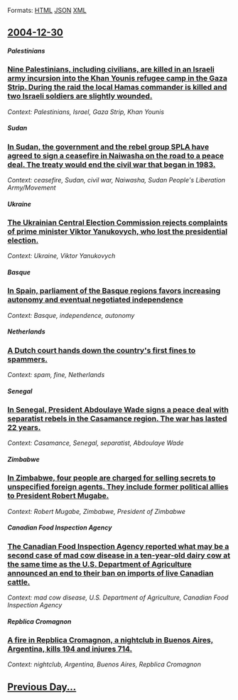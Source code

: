 
Formats: [HTML](2004/12/30/index.html)  [JSON](2004/12/30/index.json)  [XML](2004/12/30/index.xml)  

## [2004-12-30](/news/2004/12/30/index.md)

##### Palestinians
### [ Nine Palestinians, including civilians, are killed in an Israeli army incursion into the Khan Younis refugee camp in the Gaza Strip. During the raid the local Hamas commander is killed and two Israeli soldiers are slightly wounded. ](/news/2004/12/30/nine-palestinians-including-civilians-are-killed-in-an-israeli-army-incursion-into-the-khan-younis-refugee-camp-in-the-gaza-strip-during.md)
_Context: Palestinians, Israel, Gaza Strip, Khan Younis_

##### Sudan
### [ In Sudan, the government and the rebel group SPLA have agreed to sign a ceasefire in Naiwasha on the road to a peace deal. The treaty would end the civil war that began in 1983. ](/news/2004/12/30/in-sudan-the-government-and-the-rebel-group-spla-have-agreed-to-sign-a-ceasefire-in-naiwasha-on-the-road-to-a-peace-deal-the-treaty-would.md)
_Context: ceasefire, Sudan, civil war, Naiwasha, Sudan People's Liberation Army/Movement_

##### Ukraine
### [ The Ukrainian Central Election Commission rejects complaints of prime minister Viktor Yanukovych, who lost the presidential election. ](/news/2004/12/30/the-ukrainian-central-election-commission-rejects-complaints-of-prime-minister-viktor-yanukovych-who-lost-the-presidential-election.md)
_Context: Ukraine, Viktor Yanukovych_

##### Basque
### [ In Spain, parliament of the Basque regions favors increasing autonomy and eventual negotiated independence ](/news/2004/12/30/in-spain-parliament-of-the-basque-regions-favors-increasing-autonomy-and-eventual-negotiated-independence.md)
_Context: Basque, independence, autonomy_

##### Netherlands
### [ A Dutch court hands down the country's first fines to spammers. ](/news/2004/12/30/a-dutch-court-hands-down-the-country-s-first-fines-to-spammers.md)
_Context: spam, fine, Netherlands_

##### Senegal
### [ In Senegal, President Abdoulaye Wade signs a peace deal with separatist rebels in the Casamance region. The war has lasted 22 years. ](/news/2004/12/30/in-senegal-president-abdoulaye-wade-signs-a-peace-deal-with-separatist-rebels-in-the-casamance-region-the-war-has-lasted-22-years.md)
_Context: Casamance, Senegal, separatist, Abdoulaye Wade_

##### Zimbabwe
### [ In Zimbabwe, four people are charged for selling secrets to unspecified foreign agents. They include former political allies to President Robert Mugabe. ](/news/2004/12/30/in-zimbabwe-four-people-are-charged-for-selling-secrets-to-unspecified-foreign-agents-they-include-former-political-allies-to-president-r.md)
_Context: Robert Mugabe, Zimbabwe, President of Zimbabwe_

##### Canadian Food Inspection Agency
### [ The Canadian Food Inspection Agency reported what may be a second case of mad cow disease in a ten-year-old dairy cow at the same time as the U.S. Department of Agriculture announced an end to their ban on imports of live Canadian cattle. ](/news/2004/12/30/the-canadian-food-inspection-agency-reported-what-may-be-a-second-case-of-mad-cow-disease-in-a-ten-year-old-dairy-cow-at-the-same-time-as-t.md)
_Context: mad cow disease, U.S. Department of Agriculture, Canadian Food Inspection Agency_

##### Repblica Cromagnon
### [ A fire in Repblica Cromagnon, a nightclub in Buenos Aires, Argentina, kills 194 and injures 714. ](/news/2004/12/30/a-fire-in-republica-cromagnon-a-nightclub-in-buenos-aires-argentina-kills-194-and-injures-714.md)
_Context: nightclub, Argentina, Buenos Aires, Repblica Cromagnon_

## [Previous Day...](/news/2004/12/29/index.md)

